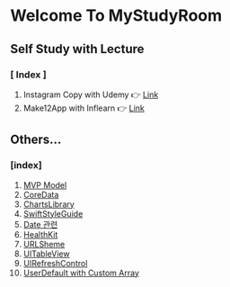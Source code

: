 # Welcome To MyStudyRoom



## Self Study with Lecture

### [ Index ]

1. Instagram Copy with Udemy :point_right: [Link](https://github.com/tootoomaa/MyStudyRoom/tree/master/instagramCopy)
2. Make12App with Inflearn  :point_right: [Link](https://github.com/tootoomaa/MyStudyRoom/tree/master/Make12App)



## Others...

### [index]

1. [MVP Model](https://github.com/tootoomaa/MyStudyRoom/tree/master/Others/note/01_MVPModel.md)
2. [CoreData](https://github.com/tootoomaa/MyStudyRoom/tree/master/Others/note/02_CoreData.md)
3. [ChartsLibrary](https://github.com/tootoomaa/MyStudyRoom/tree/master/Others/note/03_CharLibrary)
4. [SwiftStyleGuide](https://github.com/tootoomaa/MyStudyRoom/tree/master/Others/note/04_SwiftStyleGuide)
5. [Date 관련](https://github.com/tootoomaa/MyStudyRoom/tree/master/Others/note/05_Date)
6. [HealthKit](https://github.com/tootoomaa/MyStudyRoom/tree/master/Others/note/06_healthKit.md)
7. [URLSheme](https://github.com/tootoomaa/MyStudyRoom/tree/master/Others/note/07_URLSheme.md)
8. [UITableView](https://github.com/tootoomaa/MyStudyRoom/tree/master/Others/note/08_TableView.md)
9. [UIRefreshControl](https://github.com/tootoomaa/MyStudyRoom/tree/master/Others/note/09_UIRefreshControl)
10. [UserDefault with Custom Array](https://github.com/tootoomaa/MyStudyRoom/tree/master/Others/note/10_UserDefault_CustomArray)

 

